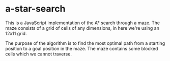 # a-star-search

This is a JavaScript implementation of the A* search through a maze. The maze consists of a grid of cells of any dimensions, in here we're using an 12x11 grid.

The purpose of the algorithm is to find the most optimal path from a starting position to a goal position in the maze. The maze contains some blocked cells which we cannot traverse.
